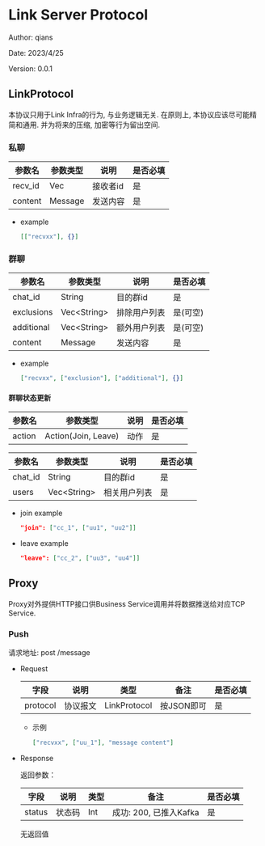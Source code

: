 # Link Server Protocol

Author: qians

Date: 2023/4/25

Version: 0.0.1

## LinkProtocol

本协议只用于Link Infra的行为, 与业务逻辑无关. 在原则上, 本协议应该尽可能精简和通用.
并为将来的压缩, 加密等行为留出空间.

### 私聊

| 参数名  | 参数类型    | 说明     | 是否必填 |
| ------- | ----------- | -------- | -------- |
| recv_id | Vec<String> | 接收者id | 是       |
| content | Message     | 发送内容 | 是       |

- example

    ```json
    [["recvxx"], {}]
    ```

### 群聊

| 参数名     | 参数类型      | 说明         | 是否必填 |
| ---------- | ------------- | ------------ | -------- |
| chat_id    | String        | 目的群id     | 是       |
| exclusions | Vec\<String\> | 排除用户列表 | 是(可空) |
| additional | Vec\<String\> | 额外用户列表 | 是(可空) |
| content    | Message       | 发送内容     | 是       |

- example

    ```json
    ["recvxx", ["exclusion"], ["additional"], {}]
    ```

#### 群聊状态更新

| 参数名 | 参数类型            | 说明 | 是否必填 |
| ------ | ------------------- | ---- | -------- |
| action | Action(Join, Leave) | 动作 | 是       |

| 参数名  | 参数类型      | 说明         | 是否必填 |
| ------- | ------------- | ------------ | -------- |
| chat_id | String        | 目的群id     | 是       |
| users   | Vec\<String\> | 相关用户列表 | 是       |

- join example

    ```json
    "join": ["cc_1", ["uu1", "uu2"]]
    ```

- leave example

    ```json
    "leave": ["cc_2", ["uu3", "uu4"]]
    ```

## Proxy

Proxy对外提供HTTP接口供Business Service调用并将数据推送给对应TCP Service.

### Push

请求地址: post /message

- Request

  | 字段     | 说明     | 类型         | 备注       | 是否必填 |
  | -------- | -------- | ------------ | ---------- | -------- |
  | protocol | 协议报文 | LinkProtocol | 按JSON即可 | 是       |

  - 示例
  
    ```json
    ["recvxx", ["uu_1"], "message content"]
    ```

- Response

  返回参数：

  | 字段   | 说明   | 类型 | 备注                   | 是否必填 |
  | ------ | ------ | ---- | ---------------------- | -------- |
  | status | 状态码 | Int  | 成功: 200, 已推入Kafka | 是       |

  无返回值

